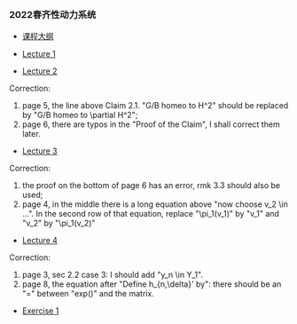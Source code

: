 ##  

### 2022春齐性动力系统


- [课程大纲](https://runlinzhang.github.io/2022齐性动力系统课程大纲.pdf?raw=true)

- [Lecture 1](https://runlinzhang.github.io/Lec1.pdf?raw=true)

- [Lecture 2](https://runlinzhang.github.io/Lec2.pdf?raw=true)

Correction:
1. page 5, the line above Claim 2.1. "G/B homeo to H^2" should be replaced by "G/B homeo to \partial H^2";
2. page 6, there are typos in the "Proof of the Claim", I shall correct them later.

- [Lecture 3](https://runlinzhang.github.io/Lec3.pdf?raw=true)

Correction:
1. the proof on the bottom of page 6 has an error, rmk 3.3 should also be used;
2. page 4, in the middle there is a long equation above "now choose v_2 \in ...". In the second row of that equation, replace "\pi_1(v_1)" by "v_1" and "v_2" by "\pi_1(v_2)"

- [Lecture 4](https://runlinzhang.github.io/Lec4.pdf?raw=true)

Correction:
1. page 3, sec 2.2 case 3: I should add "y_n \in Y_1".
2. page 8, the equation after "Define h_{n,\delta}' by": there should be an "=" between "exp()" and the matrix.

- [Exercise 1](https://runlinzhang.github.io/EXER1.pdf?raw=true)
